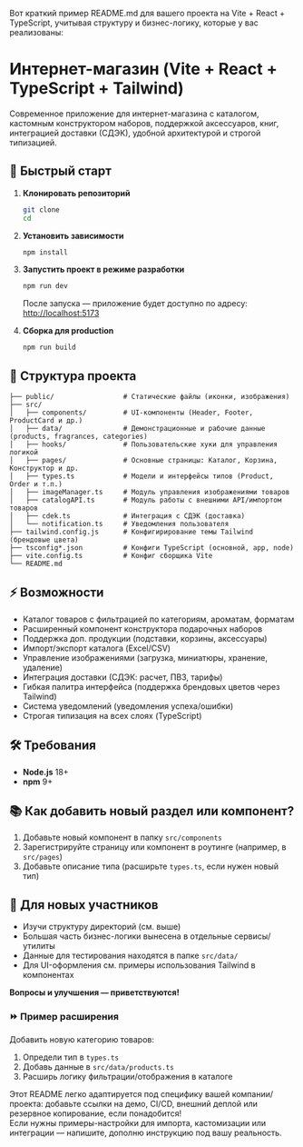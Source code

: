 Вот краткий пример README.md для вашего проекта на Vite + React + TypeScript, учитывая структуру и бизнес-логику, которые у вас реализованы:

# Интернет-магазин (Vite + React + TypeScript + Tailwind)

Современное приложение для интернет-магазина с каталогом, кастомным конструктором наборов, поддержкой аксессуаров, книг, интеграцией доставки (СДЭК), удобной архитектурой и строгой типизацией.

## 🚀 Быстрый старт

1. **Клонировать репозиторий**

   ```bash
   git clone
   cd
   ```

2. **Установить зависимости**

   ```bash
   npm install
   ```

3. **Запустить проект в режиме разработки**

   ```bash
   npm run dev
   ```

   После запуска — приложение будет доступно по адресу:  
   [http://localhost:5173](http://localhost:5173)

4. **Сборка для production**
   ```bash
   npm run build
   ```

## 📁 Структура проекта

```
├── public/                 # Статические файлы (иконки, изображения)
├── src/
│   ├── components/         # UI-компоненты (Header, Footer, ProductCard и др.)
│   ├── data/               # Демонстрационные и рабочие данные (products, fragrances, categories)
│   ├── hooks/              # Пользовательские хуки для управления логикой
│   ├── pages/              # Основные страницы: Каталог, Корзина, Конструктор и др.
│   ├── types.ts            # Модели и интерфейсы типов (Product, Order и т.п.)
│   ├── imageManager.ts     # Модуль управления изображениями товаров
│   ├── catalogAPI.ts       # Модуль работы с внешними API/импортом товаров
│   ├── cdek.ts             # Интеграция с СДЭК (доставка)
│   └── notification.ts     # Уведомления пользователя
├── tailwind.config.js      # Конфигирирование темы Tailwind (брендовые цвета)
├── tsconfig*.json          # Конфиги TypeScript (основной, app, node)
├── vite.config.ts          # Конфиг сборщика Vite
└── README.md
```

## ⚡️ Возможности

- Каталог товаров с фильтрацией по категориям, ароматам, форматам
- Расширенный компонент конструктора подарочных наборов
- Поддержка доп. продукции (подставки, корзины, аксессуары)
- Импорт/экспорт каталога (Excel/CSV)
- Управление изображениями (загрузка, миниатюры, хранение, удаление)
- Интеграция доставки (СДЭК: расчет, ПВЗ, тарифы)
- Гибкая палитра интерфейса (поддержка брендовых цветов через Tailwind)
- Система уведомлений (уведомления успеха/ошибки)
- Строгая типизация на всех слоях (TypeScript)

## 🛠️ Требования

- **Node.js** 18+
- **npm** 9+

## 📚 Как добавить новый раздел или компонент?

1. Добавьте новый компонент в папку `src/components`
2. Зарегистрируйте страницу или компонент в роутинге (например, в `src/pages`)
3. Добавьте описание типа (расширьте `types.ts`, если нужен новый тип)

## 👥 Для новых участников

- Изучи структуру директорий (см. выше)
- Большая часть бизнес-логики вынесена в отдельные сервисы/утилиты
- Данные для тестирования находятся в папке `src/data/`
- Для UI-оформления см. примеры использования Tailwind в компонентах

**Вопросы и улучшения — приветствуются!**

### ⏩ Пример расширения

Добавить новую категорию товаров:

1. Определи тип в `types.ts`
2. Добавь данные в `src/data/products.ts`
3. Расширь логику фильтрации/отображения в каталоге

Этот README легко адаптируется под специфику вашей компании/проекта: добавьте ссылки на демо, CI/CD, внешний деплой или резервное копирование, если понадобится!  
Если нужны примеры-настройки для импорта, кастомизации или интеграции — напишите, дополню инструкцию под вашу реальность.
